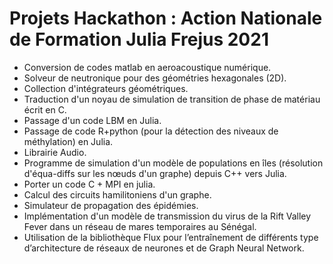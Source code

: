 # Projets Hackathon : Action Nationale de Formation Julia Frejus 2021

- Conversion de codes matlab en aeroacoustique numérique.
- Solveur de neutronique pour des géométries hexagonales (2D).
- Collection d'intégrateurs géométriques.
- Traduction d'un noyau de simulation de transition de phase de matériau écrit en C.
- Passage d'un code LBM en Julia.
- Passage de code R+python (pour la détection des niveaux de méthylation) en Julia.
- Librairie Audio.
- Programme de simulation d'un modèle de populations en îles (résolution d'équa-diffs sur les nœuds d'un graphe) depuis C++ vers Julia.
- Porter un code C + MPI en julia.
- Calcul des circuits hamilitoniens d'un graphe.
- Simulateur de propagation des épidémies. 
- Implémentation d'un modèle de transmission du virus de la Rift Valley Fever dans un réseau de mares temporaires au Sénégal. 
- Utilisation de la bibliothèque Flux pour l’entraînement de différents type d’architecture de réseaux de neurones et de Graph Neural Network.
